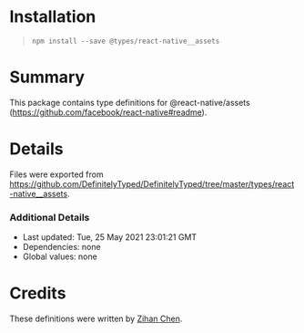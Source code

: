 # Installation
> `npm install --save @types/react-native__assets`

# Summary
This package contains type definitions for @react-native/assets (https://github.com/facebook/react-native#readme).

# Details
Files were exported from https://github.com/DefinitelyTyped/DefinitelyTyped/tree/master/types/react-native__assets.

### Additional Details
 * Last updated: Tue, 25 May 2021 23:01:21 GMT
 * Dependencies: none
 * Global values: none

# Credits
These definitions were written by [Zihan Chen](https://github.com/ZihanChen-MSFT).
